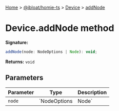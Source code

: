 [Home](./index) &gt; [@ibloat/homie-ts](./homie-ts.md) &gt; [Device](./homie-ts.device.md) &gt; [addNode](./homie-ts.device.addnode.md)

# Device.addNode method


**Signature:**
```javascript
addNode(node: NodeOptions | Node): void;
```
**Returns:** `void`

## Parameters

|  Parameter | Type | Description |
|  --- | --- | --- |
|  `node` | `NodeOptions | Node` |  |

